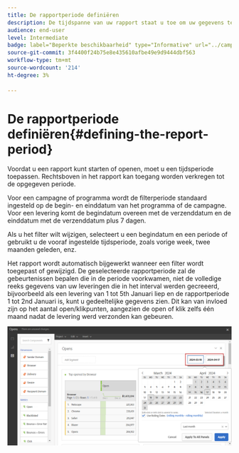 ```yaml
---
title: De rapportperiode definiëren
description: De tijdspanne van uw rapport staat u toe om uw gegevens te filtreren afhankelijk van de gekozen data.
audience: end-user
level: Intermediate
badge: label="Beperkte beschikbaarheid" type="Informative" url="../campaign-standard-migration-home.md" tooltip="Beperkt tot gemigreerde gebruikers in Campaign Standard"
source-git-commit: 3f4400f24b75e8e435610afbe49e9d9444dbf563
workflow-type: tm+mt
source-wordcount: '214'
ht-degree: 3%

---
```


# De rapportperiode definiëren{#defining-the-report-period}

Voordat u een rapport kunt starten of openen, moet u een tijdsperiode toepassen. Rechtsboven in het rapport kan toegang worden verkregen tot de opgegeven periode.

Voor een campagne of programma wordt de filterperiode standaard ingesteld op de begin- en einddatum van het programma of de campagne. Voor een levering komt de begindatum overeen met de verzenddatum en de einddatum met de verzenddatum plus 7 dagen.

Als u het filter wilt wijzigen, selecteert u een begindatum en een periode of gebruikt u de vooraf ingestelde tijdsperiode, zoals vorige week, twee maanden geleden, enz.

Het rapport wordt automatisch bijgewerkt wanneer een filter wordt toegepast of gewijzigd. De geselecteerde rapportperiode zal de gebeurtenissen bepalen die in de periode voorkwamen, niet de volledige reeks gegevens van uw leveringen die in het interval werden gecreeerd, bijvoorbeeld als een levering van 1 tot 5th Januari liep en de rapportperiode 1 tot 2nd Januari is, kunt u gedeeltelijke gegevens zien. Dit kan van invloed zijn op het aantal open/klikpunten, aangezien de open of klik zelfs één maand nadat de levering werd verzonden kan gebeuren.

![](assets/campaign_reports_5.png)
